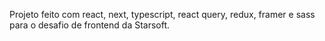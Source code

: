 Projeto feito com react, next, typescript, react query, redux, framer e sass para o desafio de frontend da Starsoft.
